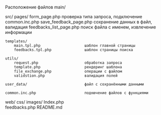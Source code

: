 Расположение файлов
main/

  src/
    pages/
        form_page.php                   проверка типа запроса, подключение common.inc.php
        save_feedback_page.php          сохранение данных в файл, валидация
        feedbacks_list_page.php         поиск файла с именем, извлечение информации

    templates/
        main.tpl.php                    шаблон главной страницы
        feedbacks.tpl.php               шаблон страницы поиска

    utils/
        request.php                     обработка запроса
        template.php                    рендеринг шаблона
        file_exchange.php               операции с файлом
        validstion.php                  валидация полей 

    user_data/                          файл с сохранёнными данными

    common.inc.php                      подкючение файлов с функциями 
  web/
		css/
		images/
		Index.php                         
		feedbacks.php
README.md

